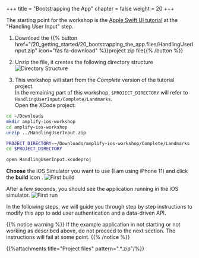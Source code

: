 +++
title = "Bootstrapping the App"
chapter = false
weight = 20
+++

The starting point for the workshop is the [Apple Swift UI tutorial](https://developer.apple.com/tutorials/swiftui/tutorials) at the "Handling User Input" step.

1. Download the {{% button href="/20_getting_started/20_bootstrapping_the_app.files/HandlingUserInput.zip" icon="fas fa-download" %}}project zip file{{% /button %}}

1. Unzip the file, it creates the following directory structure
![Directory Structure](/images/20-10-directory-structure.png)

1. This workshop will start from the *Complete* version of the tutorial project.  
In the remaining part of this workshop, `$PROJECT_DIRECTORY` will refer to `HandlingUserInput/Complete/Landmarks`.  
Open the XCode project:
```bash
cd ~/Downloads
mkdir amplify-ios-workshop 
cd amplify-ios-workshop
unzip ../HandlingUserInput.zip

PROJECT_DIRECTORY=~/Downloads/amplify-ios-workshop/Complete/Landmarks
cd $PROJECT_DIRECTORY

open HandlingUserInput.xcodeproj
```

**Choose** the iOS Simulator you want to use (I am using iPhone 11) and click the **build** icon <i class="far fa-caret-square-right"></i>.
![First build](/images/20-10-xcode.png)

After a few seconds, you should see the application running in the iOS simulator.
![First run](/images/20-10-app-start.png)

In the following steps, we will guide you through step by step instructions to modify this app to add user authentication and a data-driven API.

{{% notice warning %}}
If the example application in not starting or not working as described above, do not proceed to the next section. The instructions will fail at some point.</a>
{{% /notice %}}

{{%attachments title="Project files" pattern=".*.zip"/%}}